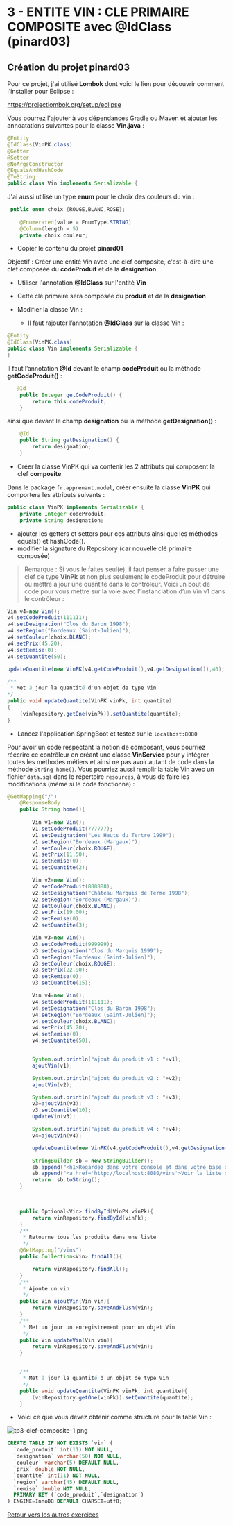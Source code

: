 # 3 - ENTITE VIN : CLE PRIMAIRE COMPOSITE avec @IdClass (**pinard03**)

## Création du projet **pinard03**

Pour ce projet, j'ai utilisé **Lombok** dont voici le lien pour découvrir comment l'installer pour Eclipse :

https://projectlombok.org/setup/eclipse

Vous pourrez l'ajouter à vos dépendances Gradle ou Maven et ajouter les annoatations suivantes pour la classe **Vin.java** :

```java
@Entity
@IdClass(VinPK.class)
@Getter
@Setter
@NoArgsConstructor
@EqualsAndHashCode
@ToString
public class Vin implements Serializable {
```

J'ai aussi utilisé un type **enum** pour le choix des couleurs du vin :

```java
 public enum choix {ROUGE,BLANC,ROSE};
    
    @Enumerated(value = EnumType.STRING)
    @Column(length = 5)    
    private choix couleur;
```

- Copier le contenu du projet **pinard01**

Objectif : Créer une entité Vin avec une clef composite, c'est-à-dire une clef composée du **codeProduit** et de la **designation**.

- Utiliser l'annotation **@IdClass** sur l'entité **Vin**
- Cette clé primaire sera composée du **produit** et de la **designation**

- Modifier la classe Vin :
  - Il faut rajouter l’annotation **@IdClass** sur la classe Vin :

```java
@Entity
@IdClass(VinPK.class)
public class Vin implements Serializable {
}
```

Il faut l’annotation **@Id** devant le champ **codeProduit** ou la méthode **getCodeProduit()** :

```java
   @Id
    public Integer getCodeProduit() {
        return this.codeProduit;
    }
```

ainsi que devant le champ **designation** ou la méthode **getDesignation()** :

```java
    @Id
    public String getDesignation() {
        return designation;
    }
```

- Créer la classe VinPK qui va contenir les 2 attributs qui composent la clef **composite**

Dans le package `fr.apprenant.model`, créer ensuite la classe **VinPK** qui comportera les attributs suivants :

```java
public class VinPK implements Serializable {
    private Integer codeProduit;
    private String designation;
```

- ajouter les getters et setters pour ces attributs ainsi que les méthodes equals() et hashCode().
- modifier la signature du Repository (car nouvelle clé primaire composée)

>Remarque : Si vous le faites seul(e), il faut penser à faire passer une clef de type **VinPk** et non plus seulement le codeProduit pour détruire ou mettre à jour une quantité dans le contrôleur. Voici un bout de code pour vous mettre sur la voie avec l’instanciation d’un Vin v1 dans le contrôleur :

```java
Vin v4=new Vin();
v4.setCodeProduit(111111);
v4.setDesignation("Clos du Baron 1998");
v4.setRegion("Bordeaux (Saint-Julien)");
v4.setCouleur(choix.BLANC);
v4.setPrix(45.20);
v4.setRemise(0);
v4.setQuantite(50);
```

```java
updateQuantite(new VinPK(v4.getCodeProduit(),v4.getDesignation()),40);

/**
 * Met à jour la quantité d'un objet de type Vin
*/
public void updateQuantite(VinPK vinPk, int quantite)
{
	(vinRepository.getOne(vinPk)).setQuantite(quantite);
}
```

- Lancez l'application SpringBoot et testez sur le `localhost:8080`

Pour avoir un code respectant la notion de composant, vous pourriez réécrire ce contrôleur en créant une classe **VinService** pour y intégrer toutes les méthodes métiers et ainsi ne pas avoir autant de code dans la méthode `String home()`. Vous pourriez aussi remplir la table Vin avec un fichier `data.sql` dans le répertoire `resources`, à vous de faire les modifications (même si le code fonctionne) : 

```java
@GetMapping("/")
	@ResponseBody
	public String home(){
		
		Vin v1=new Vin();
		v1.setCodeProduit(777777);
		v1.setDesignation("Les Hauts du Tertre 1999");
		v1.setRegion("Bordeaux (Margaux)");
		v1.setCouleur(choix.ROUGE);
		v1.setPrix(11.50);
		v1.setRemise(0);
		v1.setQuantite(2);

		Vin v2=new Vin();
		v2.setCodeProduit(888888);
		v2.setDesignation("Château Marquis de Terme 1998");
		v2.setRegion("Bordeaux (Margaux)");
		v2.setCouleur(choix.BLANC);
		v2.setPrix(19.00);
		v2.setRemise(0);
		v2.setQuantite(3);

		Vin v3=new Vin();
		v3.setCodeProduit(999999);
		v3.setDesignation("Clos du Marquis 1999");
		v3.setRegion("Bordeaux (Saint-Julien)");
		v3.setCouleur(choix.ROUGE);
		v3.setPrix(22.90);
		v3.setRemise(0);
		v3.setQuantite(15);

		Vin v4=new Vin();
		v4.setCodeProduit(111111);
		v4.setDesignation("Clos du Baron 1998");
		v4.setRegion("Bordeaux (Saint-Julien)");
		v4.setCouleur(choix.BLANC);
		v4.setPrix(45.20);
		v4.setRemise(0);
		v4.setQuantite(50);


		System.out.println("ajout du produit v1 : "+v1);
		ajoutVin(v1);

		System.out.println("ajout du produit v2 : "+v2);
		ajoutVin(v2);

		System.out.println("ajout du produit v3 : "+v3);
		v3=ajoutVin(v3);
		v3.setQuantite(10);
		updateVin(v3);

		System.out.println("ajout du produit v4 : "+v4);
		v4=ajoutVin(v4);

		updateQuantite(new VinPK(v4.getCodeProduit(),v4.getDesignation()),40);

		StringBuilder sb = new StringBuilder();
		sb.append("<h1>Regardez dans votre console et dans votre base de données MySQL <strong>JPA</strong></h1>");
		sb.append("<a href='http://localhost:8080/vins'>Voir la liste des vins enregistrés</a>");
		return  sb.toString();
	}

	

	public Optional<Vin> findById(VinPK vinPk){
		return vinRepository.findById(vinPk);
	}
	/**
	 * Retourne tous les produits dans une liste
	 */
	@GetMapping("/vins")
	public Collection<Vin> findAll(){

		return vinRepository.findAll();
	}
	/**
	 * Ajoute un vin
	 */
	public Vin ajoutVin(Vin vin){
		return vinRepository.saveAndFlush(vin);
	}
	/**
	 * Met un jour un enregistrement pour un objet Vin
	 */
	public Vin updateVin(Vin vin){
		return vinRepository.saveAndFlush(vin);
	}


	/**
	 * Met à jour la quantité d'un objet de type Vin
	 */
	public void updateQuantite(VinPK vinPk, int quantite){
		(vinRepository.getOne(vinPk)).setQuantite(quantite);
	}
```

- Voici ce que vous devez obtenir comme structure pour la table Vin :

![tp3-clef-composite-1.png](../images/tp3-clef-composite-1.png)

```sql
CREATE TABLE IF NOT EXISTS `vin` (
  `code_produit` int(11) NOT NULL,
  `designation` varchar(50) NOT NULL,
  `couleur` varchar(5) DEFAULT NULL,
  `prix` double NOT NULL,
  `quantite` int(11) NOT NULL,
  `region` varchar(45) DEFAULT NULL,
  `remise` double NOT NULL,
  PRIMARY KEY (`code_produit`,`designation`)
) ENGINE=InnoDB DEFAULT CHARSET=utf8;
```

[Retour vers les autres exercices](mapping-orm.md)